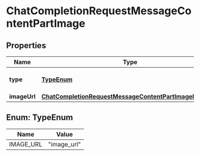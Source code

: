

# ChatCompletionRequestMessageContentPartImage


## Properties

| Name | Type | Description | Notes |
|------------ | ------------- | ------------- | -------------|
|**type** | [**TypeEnum**](#TypeEnum) | The type of the content part. |  |
|**imageUrl** | [**ChatCompletionRequestMessageContentPartImageImageUrl**](ChatCompletionRequestMessageContentPartImageImageUrl.md) |  |  |



## Enum: TypeEnum

| Name | Value |
|---- | -----|
| IMAGE_URL | &quot;image_url&quot; |




